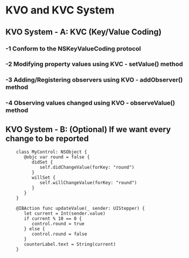 # KVO and KVC System

## KVO System - A: KVC (Key/Value Coding)

### -1 Conform to the NSKeyValueCoding protocol

### -2 Modifying property values using KVC - setValue() method

### -3 Adding/Registering observers using KVO - addObserver() method

### -4 Observing values changed using KVO - observeValue() method

## KVO System - B: (Optional) If we want every change to be reported
        
        class MyControl: NSObject {
           @objc var round = false {
              didSet {
                 self.didChangeValue(forKey: "round")
              }
              willSet {
                 self.willChangeValue(forKey: "round")
              }
           }
        }

        @IBAction func updateValue(_ sender: UIStepper) {
           let current = Int(sender.value)
           if current % 10 == 0 {
              control.round = true
           } else {
              control.round = false
           }
           counterLabel.text = String(current)
        }

